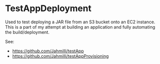 # TestAppDeployment
Used to test deploying a JAR file from an S3 bucket onto an EC2 instance. This is a part of my attempt at building an application and fully automating the build/deployment.

See:
- https://github.com/Jahmilli/testApp
- https://github.com/Jahmilli/testAppProvisioning 